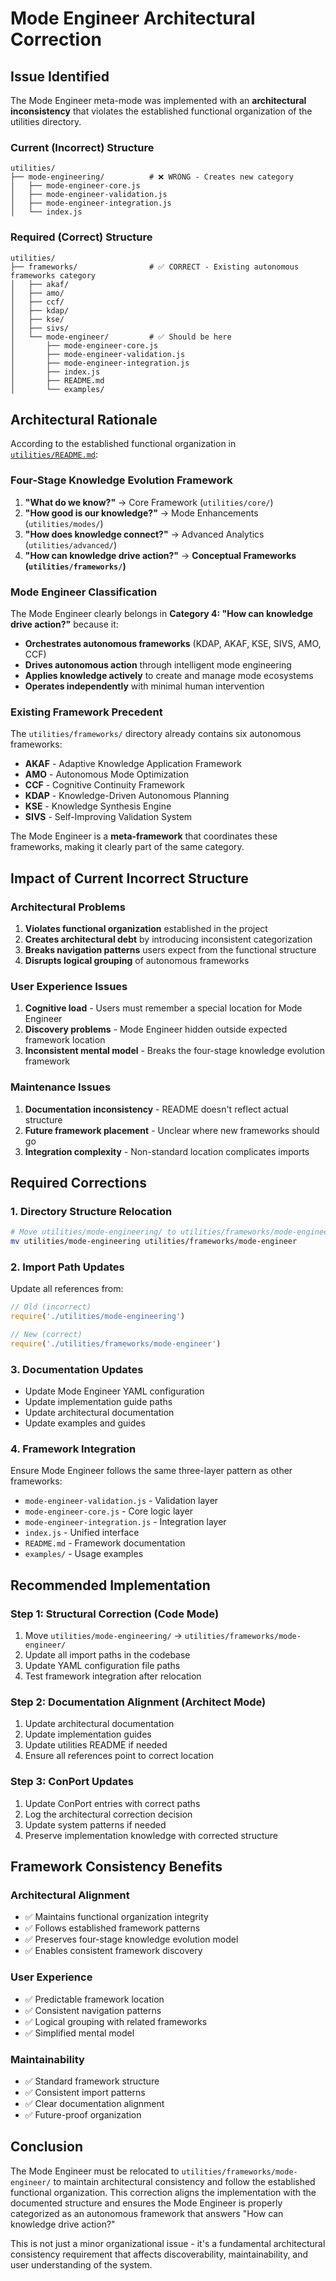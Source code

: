 # Mode Engineer Architectural Correction

## Issue Identified

The Mode Engineer meta-mode was implemented with an **architectural inconsistency** that violates the established functional organization of the utilities directory.

### Current (Incorrect) Structure
```
utilities/
├── mode-engineering/          # ❌ WRONG - Creates new category
│   ├── mode-engineer-core.js
│   ├── mode-engineer-validation.js
│   ├── mode-engineer-integration.js
│   └── index.js
```

### Required (Correct) Structure
```
utilities/
├── frameworks/                # ✅ CORRECT - Existing autonomous frameworks category
│   ├── akaf/
│   ├── amo/
│   ├── ccf/
│   ├── kdap/
│   ├── kse/
│   ├── sivs/
│   └── mode-engineer/         # ✅ Should be here
│       ├── mode-engineer-core.js
│       ├── mode-engineer-validation.js
│       ├── mode-engineer-integration.js
│       ├── index.js
│       ├── README.md
│       └── examples/
```

## Architectural Rationale

According to the established functional organization in [`utilities/README.md`](../utilities/README.md):

### Four-Stage Knowledge Evolution Framework
1. **"What do we know?"** → Core Framework (`utilities/core/`)
2. **"How good is our knowledge?"** → Mode Enhancements (`utilities/modes/`)
3. **"How does knowledge connect?"** → Advanced Analytics (`utilities/advanced/`)
4. **"How can knowledge drive action?"** → **Conceptual Frameworks (`utilities/frameworks/`)**

### Mode Engineer Classification
The Mode Engineer clearly belongs in **Category 4: "How can knowledge drive action?"** because it:

- **Orchestrates autonomous frameworks** (KDAP, AKAF, KSE, SIVS, AMO, CCF)
- **Drives autonomous action** through intelligent mode engineering
- **Applies knowledge actively** to create and manage mode ecosystems
- **Operates independently** with minimal human intervention

### Existing Framework Precedent
The `utilities/frameworks/` directory already contains six autonomous frameworks:
- **AKAF** - Adaptive Knowledge Application Framework
- **AMO** - Autonomous Mode Optimization
- **CCF** - Cognitive Continuity Framework
- **KDAP** - Knowledge-Driven Autonomous Planning
- **KSE** - Knowledge Synthesis Engine
- **SIVS** - Self-Improving Validation System

The Mode Engineer is a **meta-framework** that coordinates these frameworks, making it clearly part of the same category.

## Impact of Current Incorrect Structure

### Architectural Problems
1. **Violates functional organization** established in the project
2. **Creates architectural debt** by introducing inconsistent categorization
3. **Breaks navigation patterns** users expect from the functional structure
4. **Disrupts logical grouping** of autonomous frameworks

### User Experience Issues
1. **Cognitive load** - Users must remember a special location for Mode Engineer
2. **Discovery problems** - Mode Engineer hidden outside expected framework location
3. **Inconsistent mental model** - Breaks the four-stage knowledge evolution framework

### Maintenance Issues
1. **Documentation inconsistency** - README doesn't reflect actual structure
2. **Future framework placement** - Unclear where new frameworks should go
3. **Integration complexity** - Non-standard location complicates imports

## Required Corrections

### 1. Directory Structure Relocation
```bash
# Move utilities/mode-engineering/ to utilities/frameworks/mode-engineer/
mv utilities/mode-engineering utilities/frameworks/mode-engineer
```

### 2. Import Path Updates
Update all references from:
```javascript
// Old (incorrect)
require('./utilities/mode-engineering')

// New (correct)
require('./utilities/frameworks/mode-engineer')
```

### 3. Documentation Updates
- Update Mode Engineer YAML configuration
- Update implementation guide paths
- Update architectural documentation
- Update examples and guides

### 4. Framework Integration
Ensure Mode Engineer follows the same three-layer pattern as other frameworks:
- `mode-engineer-validation.js` - Validation layer
- `mode-engineer-core.js` - Core logic layer  
- `mode-engineer-integration.js` - Integration layer
- `index.js` - Unified interface
- `README.md` - Framework documentation
- `examples/` - Usage examples

## Recommended Implementation

### Step 1: Structural Correction (Code Mode)
1. Move `utilities/mode-engineering/` → `utilities/frameworks/mode-engineer/`
2. Update all import paths in the codebase
3. Update YAML configuration file paths
4. Test framework integration after relocation

### Step 2: Documentation Alignment (Architect Mode)
1. Update architectural documentation
2. Update implementation guides
3. Update utilities README if needed
4. Ensure all references point to correct location

### Step 3: ConPort Updates
1. Update ConPort entries with correct paths
2. Log the architectural correction decision
3. Update system patterns if needed
4. Preserve implementation knowledge with corrected structure

## Framework Consistency Benefits

### Architectural Alignment
- ✅ Maintains functional organization integrity
- ✅ Follows established framework patterns
- ✅ Preserves four-stage knowledge evolution model
- ✅ Enables consistent framework discovery

### User Experience
- ✅ Predictable framework location
- ✅ Consistent navigation patterns
- ✅ Logical grouping with related frameworks
- ✅ Simplified mental model

### Maintainability
- ✅ Standard framework structure
- ✅ Consistent import patterns
- ✅ Clear documentation alignment
- ✅ Future-proof organization

## Conclusion

The Mode Engineer must be relocated to `utilities/frameworks/mode-engineer/` to maintain architectural consistency and follow the established functional organization. This correction aligns the implementation with the documented structure and ensures the Mode Engineer is properly categorized as an autonomous framework that answers "How can knowledge drive action?"

This is not just a minor organizational issue - it's a fundamental architectural consistency requirement that affects discoverability, maintainability, and user understanding of the system.